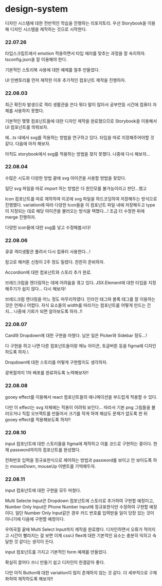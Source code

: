 # design-system

디자인 시스템에 대한 전반적인 학습을 진행하는 리포지토리.
우선 Storybook을 이용해 디자인 시스템을 제작하는 것으로 시작한다.

### 22.07.26

타입스크립트에서 emotion 적용하면서 타입 에러를 맞추는 과정을 잘 숙지하자.
tsconfig.json을 잘 이용해야 한다.

기본적인 스토리북 사용에 대한 예제를 얼추 만들었다.

UI 인벤토리를 먼저 제작한 이후 추가적인 컴포넌트 제작을 진행하자.

### 22.08.03

최근 확진자 발생으로 격리 생활관을 쓴다 뭐다 말이 많아서 공부연등 시간에 컴퓨터 자체를 사용하지 못했다.

기본적인 몇몇 컴포넌트들에 대한 디자인 제작을 완료했으므로 Storybook을 이용해서 UI 컴포넌트를 띄워보자.

에...ts 내에서 svg를 적용하는 방법을 연구하고 있다. 타입을 따로 지정해주어야할 것 같다. 다음에 마저 해보자.

아직도 storybook에서 svg를 적용하는 방법을 찾지 못했다. 나중에 다시 해보자...

### 22.08.04

수많은 시도와 다양한 방법 끝에 svg 아이콘을 사용할 방법을 찾았다.

일단 svg 파일을 따로 import 하는 방법은 다 원인모를 불가능이라고 판단...했고

Icon 컴포넌트를 따로 제작하여 이곳에 svg 파일을 하드코딩하여 저장해두는 방식으로 진행했다.
variation에 따라 다양한 Icon들을 이 컴포넌트 파일 내에 저장해두고 type이 지정되는 대로 해당 아이콘을 불러오는 방식을 택했다...!
조금 더 수정한 뒤에 merge 진행하자.

다양한 icon들에 대한 svg를 넣고 수정해봅시다!

### 22.08.06

큐큐 격리생활관 풀려서 다시 컴퓨터 사용한다...!

참고로 해커톤 신청이 2주 정도 밀렸다. 찬찬히 준비하자.

Accordion에 대한 컴포넌트와 스토리 추가 완료.

브레드크럼을 렌더링하는 데에 어려움을 겪고 있다. JSX.Element에 대한 타입을 지정해주기가 쉽지 않다... 다시 해보자!

브레드크럼 렌더링을 어느 정도 마무리하였다. 인라인 태그와 블록 태그를 잘 이용하는 것은 언제나 어렵다. 
자식 요소들의 width를 따라가는 컴포넌트를 어떻게 만드는 건지... 나중에 기회가 되면 알아보도록 하자..!!

### 22.08.07

Card와 Dropdown에 대한 구현을 마쳤다. 남은 일은 Picker와 Sidebar 정도...!

다 구현을 하고 나면 다른 컴포넌트들이랑 메뉴 아이콘, 토글버튼 등을 figma에 디자인하도록 하자.\

Dropdown에 대한 스토리를 어떻게 구현할지도 생각하자.

광복절까지 1차 배포를 완료하도록 노력해보자!!

### 22.08.08

gooey effect를 이용해서 react 컴포넌트들의 애니메이션을 부드럽게 적용할 수 있다.

다만 이 effect는 svg 자체에는 적용이 어려워 보인다...
따라서 기본 png 그림들을 불러오거나 직접 오브젝트를 만들어서 크기를 작게 하여 해상도 문제가 없도록 한 뒤
gooey effect를 적용해보도록 하자!!

### 22.08.10

input 컴포넌트에 대한 스토리들을 figma에 제작하고 이를 코드로 구현하는 중이다.
현재 password까지의 컴포넌트를 완성했다.

전화번호 입력을 정규표현식으로 제어하는 방법과
password를 보이고 안 보이도록 하는 mouseDown, mouseUp 이벤트를 기억해두자.

### 22.08.11

input 컴포넌트에 대한 구현을 모두 마쳤다.

Multi Selecte Input은 Dropdown 컴포넌트에 스토리로 추가하여 구현할 예정이고,
Number Only Input은 Phone Number Input에 정규표현식만 수정하여 구현할 예정이다.
일단 Number Only Input같은 경우 카드 번호를 입력받을 일이 당장 있는 것이 아니기에 다음에 구현할 예정이다.

우여곡절 끝에 Multi Select Input까지 제작을 완료했다. 디자인하면서 오류가 적어지고 시간이 빨라지는 걸 보면 이제 css나 flex에 대한 기본적인 요소는 충분히 익히고 숙달한 것 같다는 생각이 든다.

input 컴포넌트를 가지고 기본적인 form 예제를 만들었다.

확실히 끌어다 쓰니 만들기 쉽고 디자인이 한결같아 좋다.

다만 아직 Button에 대한 variation이 많이 존재하지 않는 것 같다.
더 세부적으로 구체화하여 제작하도록 해보자!!